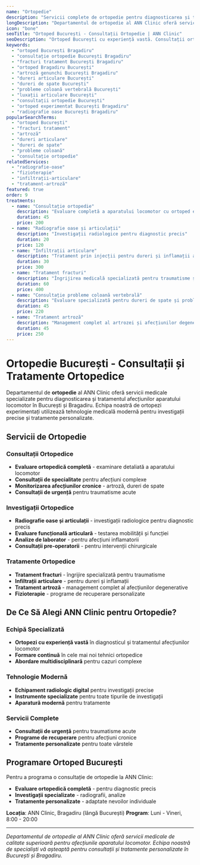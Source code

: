 ```yaml
---
name: "Ortopedie"
description: "Servicii complete de ortopedie pentru diagnosticarea și tratamentul afecțiunilor aparatului locomotor"
longDescription: "Departamentul de ortopedie al ANN Clinic oferă servicii medicale specializate pentru diagnosticarea și tratamentul afecțiunilor aparatului locomotor. Echipa noastră de ortopezi experimentați din București utilizează tehnologie medicală modernă pentru investigații precise și tratamente personalizate."
icon: "bone"
seoTitle: "Ortoped București - Consultații Ortopedie | ANN Clinic"
seoDescription: "Ortoped București cu experiență vastă. Consultații ortopedie, tratament fracturi, artroză, dureri articulare, radiografii. Programează-te la ANN Clinic Bragadiru."
keywords:
  - "ortoped București Bragadiru"
  - "consultație ortopedie București Bragadiru"
  - "fracturi tratament București Bragadiru"
  - "ortoped Bragadiru București"
  - "artroză genunchi București Bragadiru"
  - "dureri articulare București"
  - "dureri de spate București"
  - "probleme coloană vertebrală București"
  - "luxații articulare București"
  - "consultații ortopedie București"
  - "ortoped experimentat București Bragadiru"
  - "radiografie oase București Bragadiru"
popularSearchTerms:
  - "ortoped București"
  - "fracturi tratament"
  - "artroză"
  - "dureri articulare"
  - "dureri de spate"
  - "probleme coloană"
  - "consultație ortopedie"
relatedServices:
  - "radiografie-oase"
  - "fizioterapie"
  - "infiltrații-articulare"
  - "tratament-artroză"
featured: true
order: 9
treatments:
  - name: "Consultație ortopedie"
    description: "Evaluare completă a aparatului locomotor cu ortoped experimentat"
    duration: 45
    price: 200
  - name: "Radiografie oase și articulații"
    description: "Investigații radiologice pentru diagnostic precis"
    duration: 20
    price: 120
  - name: "Infiltrații articulare"
    description: "Tratament prin injecții pentru dureri și inflamații articulare"
    duration: 30
    price: 300
  - name: "Tratament fracturi"
    description: "Îngrijirea medicală specializată pentru traumatisme și fracturi"
    duration: 60
    price: 400
  - name: "Consultație probleme coloană vertebrală"
    description: "Evaluare specializată pentru dureri de spate și probleme spinale"
    duration: 45
    price: 220
  - name: "Tratament artroză"
    description: "Management complet al artrozei și afecțiunilor degenerative"
    duration: 45
    price: 250
---
```


# Ortopedie București - Consultații și Tratamente Ortopedice

Departamentul de **ortopedie** al ANN Clinic oferă servicii medicale specializate pentru diagnosticarea și tratamentul afecțiunilor aparatului locomotor în București și Bragadiru. Echipa noastră de ortopezi experimentați utilizează tehnologie medicală modernă pentru investigații precise și tratamente personalizate.

## Servicii de Ortopedie

### Consultații Ortopedice

- **Evaluare ortopedică completă** - examinare detaliată a aparatului locomotor
- **Consultații de specialitate** pentru afecțiuni complexe
- **Monitorizarea afecțiunilor cronice** - artroză, dureri de spate
- **Consultații de urgență** pentru traumatisme acute

### Investigații Ortopedice

- **Radiografie oase și articulații** - investigații radiologice pentru diagnostic precis
- **Evaluare funcțională articulară** - testarea mobilității și funcției
- **Analize de laborator** - pentru afecțiuni inflamatorii
- **Consultații pre-operatorii** - pentru intervenții chirurgicale

### Tratamente Ortopedice

- **Tratament fracturi** - îngrijire specializată pentru traumatisme
- **Infiltrații articulare** - pentru dureri și inflamații
- **Tratament artroză** - management complet al afecțiunilor degenerative
- **Fizioterapie** - programe de recuperare personalizate

## De Ce Să Alegi ANN Clinic pentru Ortopedie?

### Echipă Specializată

- **Ortopezi cu experiență vastă** în diagnosticul și tratamentul afecțiunilor locomotor
- **Formare continuă** în cele mai noi tehnici ortopedice
- **Abordare multidisciplinară** pentru cazuri complexe

### Tehnologie Modernă

- **Echipament radiologic digital** pentru investigații precise
- **Instrumente specializate** pentru toate tipurile de investigații
- **Aparatură modernă** pentru tratamente

### Servicii Complete

- **Consultații de urgență** pentru traumatisme acute
- **Programe de recuperare** pentru afecțiuni cronice
- **Tratamente personalizate** pentru toate vârstele

## Programare Ortoped București

Pentru a programa o consultație de ortopedie la ANN Clinic:

- **Evaluare ortopedică completă** - pentru diagnostic precis
- **Investigații specializate** - radiografii, analize
- **Tratamente personalizate** - adaptate nevoilor individuale

**Locația**: ANN Clinic, Bragadiru (lângă București)
**Program**: Luni - Vineri, 8:00 - 20:00

---

_Departamentul de ortopedie al ANN Clinic oferă servicii medicale de calitate superioară pentru afecțiunile aparatului locomotor. Echipa noastră de specialiști vă așteaptă pentru consultații și tratamente personalizate în București și Bragadiru._

